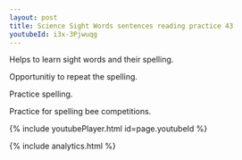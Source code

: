 ```yaml
---
layout: post
title: Science Sight Words sentences reading practice 43
youtubeId: i3x-3Pjwuqg
---
```

 
 
Helps to learn sight words and their spelling.

Opportunitiy to repeat the spelling. 

Practice spelling. 
 
Practice for spelling bee competitions. 
 
{% include youtubePlayer.html id=page.youtubeId %}
 
 
{% include analytics.html %}